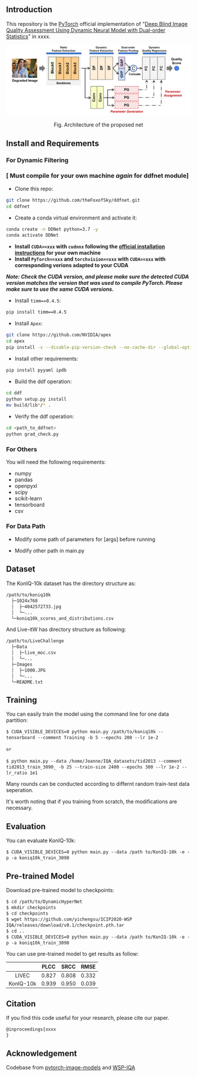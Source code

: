 ## Introduction

This repository is the [PyTorch](http://pytorch.org)  official implementation of "[Deep Blind Image Quality Assessment Using Dynamic Neural Model with Dual-order Statistics](#)" in xxxx.

<p align = 'center'>
<img src = 'img/net_frame3.png' width = '627px'>
</p>
<p align = 'center'>
Fig. Architecture of the proposed net
</p>


## Install and Requirements

### For Dynamic Filtering 

### [ Must compile for your own machine *again* for ddfnet module]

- Clone this repo:

```bash
git clone https://github.com/theFoxofSky/ddfnet.git
cd ddfnet
```

- Create a conda virtual environment and activate it:

```bash
conda create -n DDNet python=3.7 -y
conda activate DDNet
```

- **Install `CUDA==xxx` with `cudnnx` following the [official installation instructions](https://docs.nvidia.com/cuda/cuda-installation-guide-linux/index.html) for your own machine** 
- **Install `PyTorch==xxx` and `torchvision==xxx` with `CUDA==xxx` with corresponding verions adapted to your CUDA**

***Note: Check the CUDA version, and please make sure the detected CUDA version matches the version that was used to compile PyTorch. Please make sure to use the same CUDA versions.*** 

- Install `timm==0.4.5`:

```bash
pip install timm==0.4.5
```

- Install `Apex`:

```bash
git clone https://github.com/NVIDIA/apex
cd apex
pip install -v --disable-pip-version-check --no-cache-dir --global-option="--cpp_ext" --global-option="--cuda_ext" ./
```

- Install other requirements:

```bash
pip install pyyaml ipdb
```

- Build the ddf operation:

```bash
cd ddf
python setup.py install
mv build/lib*/* .
```

- Verify the ddf operation:

```bash
cd <path_to_ddfnet>
python grad_check.py
```

### For Others

You will need the following requirements:

- numpy
- pandas
- openpyxl
- scipy
- scikit-learn
- tensorboard
- csv

### For Data Path

+ Modify some path of parameters for [args] before running

+ Modify other path in main.py

  

## Dataset

The KonIQ-10k dataset has the directory structure as:

```
/path/to/koniq10k
  ├─1024x768
  │  ├─4042572733.jpg
  │  └─...
  └─koniq10k_scores_and_distributions.csv
```

And Live-itW has directory structure as following:

```
/path/to/LiveChallenge
  ├─Data
  │  ├─live_moc.csv
  │  └─...
  ├─Images
  │  ├─1000.JPG
  │  └─...
  └─README.txt
```



## Training

You can easily train the model using the command line  for one data partition:

```
$ CUDA_VISIBLE_DEVICES=0 python main.py /path/to/koniq10k --tensorboard --comment Training -b 5 --epochs 200 --lr 1e-2

or

$ python main.py --data /home/Joanne/IQA_datasets/tid2013 --comment tid2013_train_3090_ -b 25 --train-size 2400 --epochs 300 --lr 1e-2 --lr_ratio 1e1 
```

Many rounds can be conducted according to differnt random train-test data seperation.

It's worth noting that if you training from scratch, the modifications are necessary.



## Evaluation 

You can evaluate KonIQ-10k:

```
$ CUDA_VISIBLE_DEVICES=0 python main.py --data /path to/KonIQ-10k -e -p -a koniq10k_train_3090
```



## Pre-trained Model

Download pre-trained model to checkpoints:

```
$ cd /path/to/DynamicHyperNet
$ mkdir checkpoints
$ cd checkpoints
$ wget https://github.com/yichengsu/ICIP2020-WSP IQA/releases/download/v0.1/checkpoint.pth.tar
$ cd ..
$ CUDA_VISIBLE_DEVICES=0 python main.py --data /path to/KonIQ-10k -e -p -a koniq10k_train_3090
```

You can use pre-trained model to get results as follow:

|           | PLCC  | SRCC  | RMSE  |
| :-------: | :---: | :---: | :---: |
|   LIVEC   | 0.827 | 0.808 | 0.332 |
| KonIQ-10k | 0.939 | 0.950 | 0.039 |



## Citation

If you find this code useful for your research, please cite our paper.

```
@inproceedings{xxxx
}
```



## Acknowledgement

Codebase from [pytorch-image-models](https://github.com/rwightman/pytorch-image-models) and [WSP-IQA](https://github.com/yichengsu/ICIP2020-WSP-IQA)